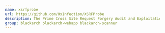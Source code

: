 ```yaml
---
name: xsrfprobe
url: https://github.com/0xInfection/XSRFProbe
description: The Prime Cross Site Request Forgery Audit and Exploitation Toolkit.
group: blackarch blackarch-webapp blackarch-scanner
---
```

